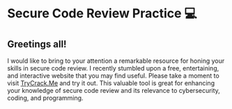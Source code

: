 <h1>Secure Code Review Practice 💻 </h1>

<h2>Greetings all!</h2>
<p>I would like to bring to your attention a remarkable resource for honing your skills in secure code review. 
I recently stumbled upon a free, entertaining, and interactive website that you may find useful. 
Please take a moment to visit <a href="https://trycrack.me/">TryCrack.Me</a> and try it out. 
This valuable tool is great for enhancing your knowledge of secure code review and its relevance to cybersecurity, coding, and programming.
</p>

